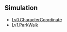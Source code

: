 ##  Simulation
- [Lv0.CharacterCoordinate](https://school.programmers.co.kr/learn/courses/30/lessons/120861)
- [Lv1.ParkWalk](https://school.programmers.co.kr/learn/courses/30/lessons/172928)